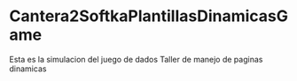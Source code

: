 # Cantera2SoftkaPlantillasDinamicasGame
Esta es la simulacion del juego de dados Taller de manejo de paginas dinamicas 
